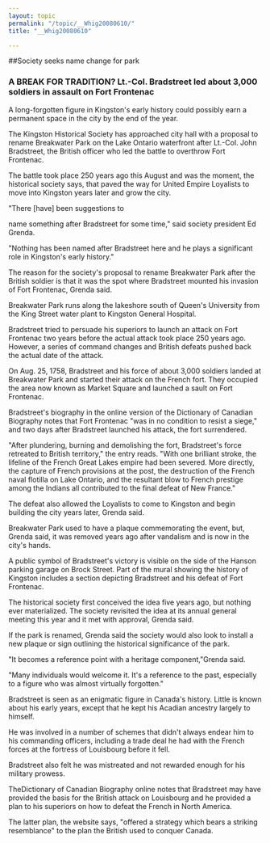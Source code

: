 ```yaml
---
layout: topic
permalink: "/topic/__Whig20080610/"
title: "__Whig20080610"

---
```


##Society seeks name change for park
<h3>A BREAK FOR TRADITION? Lt.-Col. Bradstreet led about 3,000 soldiers in assault on Fort Frontenac</h3>

A long-forgotten figure in Kingston's early history could possibly earn a permanent space in the city by the end of the year.

The Kingston Historical Society has approached city hall with a proposal to rename Breakwater Park on the Lake Ontario waterfront after Lt.-Col. John Bradstreet, the British officer who led the battle to overthrow Fort Frontenac.

The battle took place 250 years ago this August and was the moment, the historical society says, that paved the way for United Empire Loyalists to move into Kingston years later and grow the city.

"There [have] been suggestions to

name something after Bradstreet for some time," said society president Ed Grenda.

"Nothing has been named after Bradstreet here and he plays a significant role in Kingston's early history."

The reason for the society's proposal to rename Breakwater Park after the British soldier is that it was the spot where Bradstreet mounted his invasion of Fort Frontenac, Grenda said.

Breakwater Park runs along the lakeshore south of Queen's University from the King Street water plant to Kingston General Hospital.

Bradstreet tried to persuade his superiors to launch an attack on Fort Frontenac two years before the actual attack took place 250 years ago. However, a series of command changes and British defeats pushed back the actual date of the attack.

On Aug. 25, 1758, Bradstreet and his force of about 3,000 soldiers landed at Breakwater Park and started their attack on the French fort. They occupied the area now known as Market Square and launched a sault on Fort Frontenac.

Bradstreet's biography in the online version of the Dictionary of Canadian Biography notes that Fort Frontenac "was in no condition to resist a siege," and two days after Bradstreet launched his attack, the fort surrendered.

"After plundering, burning and demolishing the fort, Bradstreet's force retreated to British territory," the entry reads. "With one brilliant stroke, the lifeline of the French Great Lakes empire had been severed. More directly, the capture of French provisions at the post, the destruction of the French naval flotilla on Lake Ontario, and the resultant blow to French prestige among the Indians all contributed to the final defeat of New France."

The defeat also allowed the Loyalists to come to Kingston and begin building the city years later, Grenda said.

Breakwater Park used to have a plaque commemorating the event, but, Grenda said, it was removed years ago after vandalism and is now in the city's hands.

A public symbol of Bradstreet's victory is visible on the side of the Hanson parking garage on Brock Street. Part of the mural showing the history of Kingston includes a section depicting Bradstreet and his defeat of Fort Frontenac.

The historical society first conceived the idea five years ago, but nothing ever materialized. The society revisited the idea at its annual general meeting this year and it met with approval, Grenda said.

If the park is renamed, Grenda said the society would also look to install a new plaque or sign outlining the historical significance of the park.

"It becomes a reference point with a heritage component,"Grenda said.

"Many individuals would welcome it. It's a reference to the past, especially to a figure who was almost virtually forgotten."

Bradstreet is seen as an enigmatic figure in Canada's history. Little is known about his early years, except that he kept his Acadian ancestry largely to himself.

He was involved in a number of schemes that didn't always endear him to his commanding officers, including a trade deal he had with the French forces at the fortress of Louisbourg before it fell.

Bradstreet also felt he was mistreated and not rewarded enough for his military prowess.

TheDictionary of Canadian Biography online notes that Bradstreet may have provided the basis for the British attack on Louisbourg and he provided a plan to his superiors on how to defeat the French in North America.

The latter plan, the website says, "offered a strategy which bears a striking resemblance" to the plan the British used to conquer Canada.

